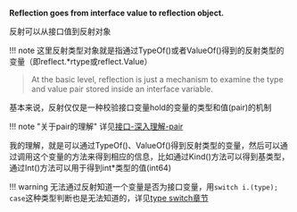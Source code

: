 **Reflection goes from interface value to reflection object.**

反射可以从接口值到反射对象

!!! note
	这里反射类型对象就是指通过TypeOf()或者ValueOf()得到的反射类型的变量（即reflect.\*rtype或reflect.Value）

> At the basic level, reflection is just a mechanism to examine the type and value pair stored inside an interface variable.

基本来说，反射仅仅是一种校验接口变量hold的变量的类型和值(pair)的机制

!!! note "关于pair的理解"
	详见[接口-深入理解-pair](/method/interface_deep/#pair)

我的理解，就是可以通过TypeOf()、ValueOf()得到反射类型的变量，然后可以通过调用这个变量的方法来得到相应的信息，比如通过Kind()方法可以得到基类型，通过Int()方法可以用于得到int*类型的值(int64)

!!! warning
	无法通过反射知道一个变量是否为接口变量，用`switch i.(type); case`这种类型判断也是无法知道的，详见[type switch章节](/method/interface_typeswitch/#_1)
